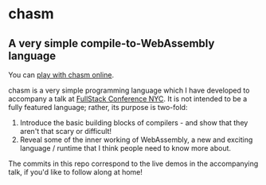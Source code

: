 # chasm

## A very simple compile-to-WebAssembly language

You can [play with chasm online](https://colineberhardt.github.io/chasm/).

chasm is a very simple programming language which I have developed to accompany a talk at [FullStack Conference NYC](https://skillsmatter.com/conferences/11077-fullstack-nyc-2019-the-conference-on-javascript-node-and-internet-of-things). It is not intended to be a fully featured language; rather, its purpose is two-fold:

1. Introduce the basic building blocks of compilers - and show that they aren't that scary or difficult!
2. Reveal some of the inner working of WebAssembly, a new and exciting language / runtime that I think people need to know more about.

The commits in this repo correspond to the live demos in the accompanying talk, if you'd like to follow along at home!